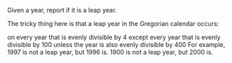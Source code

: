 Given a year, report if it is a leap year.

The tricky thing here is that a leap year in the Gregorian calendar occurs:

on every year that is evenly divisible by 4
except every year that is evenly divisible by 100
unless the year is also evenly divisible by 400
For example, 1997 is not a leap year, but 1996 is. 1900 is not a leap year, but 2000 is.
